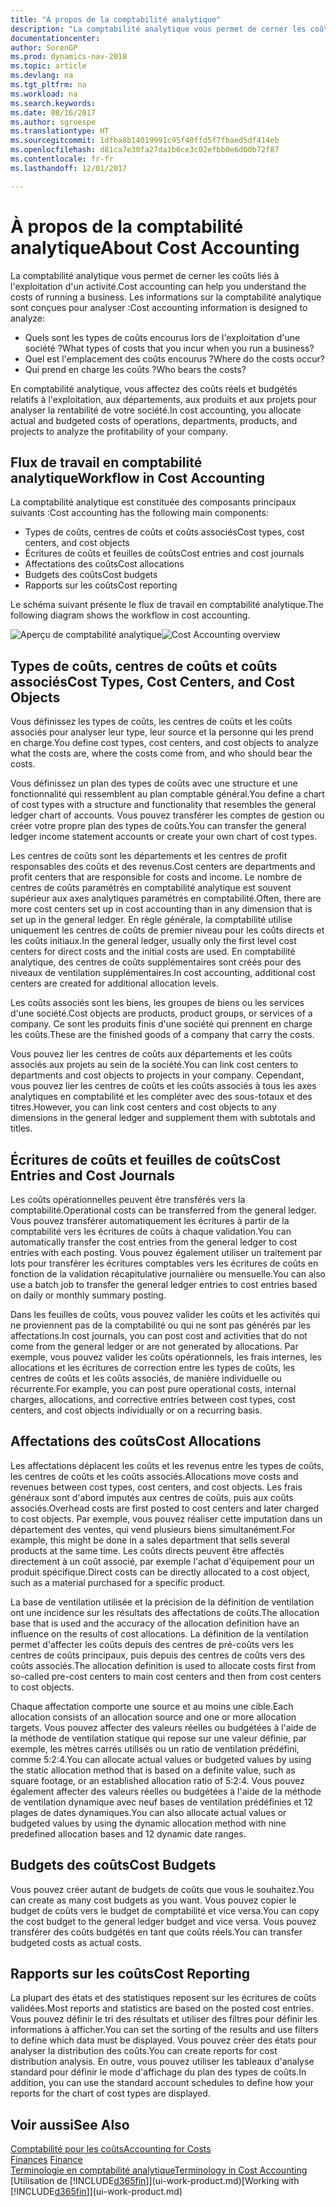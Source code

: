 ```yaml
---
title: "À propos de la comptabilité analytique"
description: "La comptabilité analytique vous permet de cerner les coûts liés à l'exploitation d'un activité."
documentationcenter: 
author: SorenGP
ms.prod: dynamics-nav-2018
ms.topic: article
ms.devlang: na
ms.tgt_pltfrm: na
ms.workload: na
ms.search.keywords: 
ms.date: 08/16/2017
ms.author: sgroespe
ms.translationtype: HT
ms.sourcegitcommit: 1dfba8b14019991c95f40ffd5f7fbaed5df414eb
ms.openlocfilehash: d81ca7e30fa27da1b6ce3c02efbb0e6d00b72f87
ms.contentlocale: fr-fr
ms.lasthandoff: 12/01/2017

---
```

# <a name="about-cost-accounting"></a><span data-ttu-id="343c4-103">À propos de la comptabilité analytique</span><span class="sxs-lookup"><span data-stu-id="343c4-103">About Cost Accounting</span></span>
<span data-ttu-id="343c4-104">La comptabilité analytique vous permet de cerner les coûts liés à l'exploitation d'un activité.</span><span class="sxs-lookup"><span data-stu-id="343c4-104">Cost accounting can help you understand the costs of running a business.</span></span> <span data-ttu-id="343c4-105">Les informations sur la comptabilité analytique sont conçues pour analyser :</span><span class="sxs-lookup"><span data-stu-id="343c4-105">Cost accounting information is designed to analyze:</span></span>  

-   <span data-ttu-id="343c4-106">Quels sont les types de coûts encourus lors de l'exploitation d'une société ?</span><span class="sxs-lookup"><span data-stu-id="343c4-106">What types of costs that you incur when you run a business?</span></span>  
-   <span data-ttu-id="343c4-107">Quel est l'emplacement des coûts encourus ?</span><span class="sxs-lookup"><span data-stu-id="343c4-107">Where do the costs occur?</span></span>  
-   <span data-ttu-id="343c4-108">Qui prend en charge les coûts ?</span><span class="sxs-lookup"><span data-stu-id="343c4-108">Who bears the costs?</span></span>  

<span data-ttu-id="343c4-109">En comptabilité analytique, vous affectez des coûts réels et budgétés relatifs à l'exploitation, aux départements, aux produits et aux projets pour analyser la rentabilité de votre société.</span><span class="sxs-lookup"><span data-stu-id="343c4-109">In cost accounting, you allocate actual and budgeted costs of operations, departments, products, and projects to analyze the profitability of your company.</span></span>  

## <a name="workflow-in-cost-accounting"></a><span data-ttu-id="343c4-110">Flux de travail en comptabilité analytique</span><span class="sxs-lookup"><span data-stu-id="343c4-110">Workflow in Cost Accounting</span></span>  
<span data-ttu-id="343c4-111">La comptabilité analytique est constituée des composants principaux suivants :</span><span class="sxs-lookup"><span data-stu-id="343c4-111">Cost accounting has the following main components:</span></span>  

-   <span data-ttu-id="343c4-112">Types de coûts, centres de coûts et coûts associés</span><span class="sxs-lookup"><span data-stu-id="343c4-112">Cost types, cost centers, and cost objects</span></span>  
-   <span data-ttu-id="343c4-113">Écritures de coûts et feuilles de coûts</span><span class="sxs-lookup"><span data-stu-id="343c4-113">Cost entries and cost journals</span></span>  
-   <span data-ttu-id="343c4-114">Affectations des coûts</span><span class="sxs-lookup"><span data-stu-id="343c4-114">Cost allocations</span></span>  
-   <span data-ttu-id="343c4-115">Budgets des coûts</span><span class="sxs-lookup"><span data-stu-id="343c4-115">Cost budgets</span></span>
-   <span data-ttu-id="343c4-116">Rapports sur les coûts</span><span class="sxs-lookup"><span data-stu-id="343c4-116">Cost reporting</span></span>  

<span data-ttu-id="343c4-117">Le schéma suivant présente le flux de travail en comptabilité analytique.</span><span class="sxs-lookup"><span data-stu-id="343c4-117">The following diagram shows the workflow in cost accounting.</span></span>  

<span data-ttu-id="343c4-118">![Aperçu de comptabilité analytique](media/costaccountingoverview.png "CostAccountingOverview")</span><span class="sxs-lookup"><span data-stu-id="343c4-118">![Cost Accounting overview](media/costaccountingoverview.png "CostAccountingOverview")</span></span>  

## <a name="cost-types-cost-centers-and-cost-objects"></a><span data-ttu-id="343c4-119">Types de coûts, centres de coûts et coûts associés</span><span class="sxs-lookup"><span data-stu-id="343c4-119">Cost Types, Cost Centers, and Cost Objects</span></span>  
<span data-ttu-id="343c4-120">Vous définissez les types de coûts, les centres de coûts et les coûts associés pour analyser leur type, leur source et la personne qui les prend en charge.</span><span class="sxs-lookup"><span data-stu-id="343c4-120">You define cost types, cost centers, and cost objects to analyze what the costs are, where the costs come from, and who should bear the costs.</span></span>  

<span data-ttu-id="343c4-121">Vous définissez un plan des types de coûts avec une structure et une fonctionnalité qui ressemblent au plan comptable général.</span><span class="sxs-lookup"><span data-stu-id="343c4-121">You define a chart of cost types with a structure and functionality that resembles the general ledger chart of accounts.</span></span> <span data-ttu-id="343c4-122">Vous pouvez transférer les comptes de gestion ou créer votre propre plan des types de coûts.</span><span class="sxs-lookup"><span data-stu-id="343c4-122">You can transfer the general ledger income statement accounts or create your own chart of cost types.</span></span>  

<span data-ttu-id="343c4-123">Les centres de coûts sont les départements et les centres de profit responsables des coûts et des revenus.</span><span class="sxs-lookup"><span data-stu-id="343c4-123">Cost centers are departments and profit centers that are responsible for costs and income.</span></span> <span data-ttu-id="343c4-124">Le nombre de centres de coûts paramétrés en comptabilité analytique est souvent supérieur aux axes analytiques paramétrés en comptabilité.</span><span class="sxs-lookup"><span data-stu-id="343c4-124">Often, there are more cost centers set up in cost accounting than in any dimension that is set up in the general ledger.</span></span> <span data-ttu-id="343c4-125">En règle générale, la comptabilité utilise uniquement les centres de coûts de premier niveau pour les coûts directs et les coûts initiaux.</span><span class="sxs-lookup"><span data-stu-id="343c4-125">In the general ledger, usually only the first level cost centers for direct costs and the initial costs are used.</span></span> <span data-ttu-id="343c4-126">En comptabilité analytique, des centres de coûts supplémentaires sont créés pour des niveaux de ventilation supplémentaires.</span><span class="sxs-lookup"><span data-stu-id="343c4-126">In cost accounting, additional cost centers are created for additional allocation levels.</span></span>  

<span data-ttu-id="343c4-127">Les coûts associés sont les biens, les groupes de biens ou les services d'une société.</span><span class="sxs-lookup"><span data-stu-id="343c4-127">Cost objects are products, product groups, or services of a company.</span></span> <span data-ttu-id="343c4-128">Ce sont les produits finis d'une société qui prennent en charge les coûts.</span><span class="sxs-lookup"><span data-stu-id="343c4-128">These are the finished goods of a company that carry the costs.</span></span>  

<span data-ttu-id="343c4-129">Vous pouvez lier les centres de coûts aux départements et les coûts associés aux projets au sein de la société.</span><span class="sxs-lookup"><span data-stu-id="343c4-129">You can link cost centers to departments and cost objects to projects in your company.</span></span> <span data-ttu-id="343c4-130">Cependant, vous pouvez lier les centres de coûts et les coûts associés à tous les axes analytiques en comptabilité et les compléter avec des sous-totaux et des titres.</span><span class="sxs-lookup"><span data-stu-id="343c4-130">However, you can link cost centers and cost objects to any dimensions in the general ledger and supplement them with subtotals and titles.</span></span>  

## <a name="cost-entries-and-cost-journals"></a><span data-ttu-id="343c4-131">Écritures de coûts et feuilles de coûts</span><span class="sxs-lookup"><span data-stu-id="343c4-131">Cost Entries and Cost Journals</span></span>  
<span data-ttu-id="343c4-132">Les coûts opérationnelles peuvent être transférés vers la comptabilité.</span><span class="sxs-lookup"><span data-stu-id="343c4-132">Operational costs can be transferred from the general ledger.</span></span> <span data-ttu-id="343c4-133">Vous pouvez transférer automatiquement les écritures à partir de la comptabilité vers les écritures de coûts à chaque validation.</span><span class="sxs-lookup"><span data-stu-id="343c4-133">You can automatically transfer the cost entries from the general ledger to cost entries with each posting.</span></span> <span data-ttu-id="343c4-134">Vous pouvez également utiliser un traitement par lots pour transférer les écritures comptables vers les écritures de coûts en fonction de la validation récapitulative journalière ou mensuelle.</span><span class="sxs-lookup"><span data-stu-id="343c4-134">You can also use a batch job to transfer the general ledger entries to cost entries based on daily or monthly summary posting.</span></span>  

<span data-ttu-id="343c4-135">Dans les feuilles de coûts, vous pouvez valider les coûts et les activités qui ne proviennent pas de la comptabilité ou qui ne sont pas générés par les affectations.</span><span class="sxs-lookup"><span data-stu-id="343c4-135">In cost journals, you can post cost and activities that do not come from the general ledger or are not generated by allocations.</span></span> <span data-ttu-id="343c4-136">Par exemple, vous pouvez valider les coûts opérationnels, les frais internes, les allocations et les écritures de correction entre les types de coûts, les centres de coûts et les coûts associés, de manière individuelle ou récurrente.</span><span class="sxs-lookup"><span data-stu-id="343c4-136">For example, you can post pure operational costs, internal charges, allocations, and corrective entries between cost types, cost centers, and cost objects individually or on a recurring basis.</span></span>  

## <a name="cost-allocations"></a><span data-ttu-id="343c4-137">Affectations des coûts</span><span class="sxs-lookup"><span data-stu-id="343c4-137">Cost Allocations</span></span>  
<span data-ttu-id="343c4-138">Les affectations déplacent les coûts et les revenus entre les types de coûts, les centres de coûts et les coûts associés.</span><span class="sxs-lookup"><span data-stu-id="343c4-138">Allocations move costs and revenues between cost types, cost centers, and cost objects.</span></span> <span data-ttu-id="343c4-139">Les frais généraux sont d'abord imputés aux centres de coûts, puis aux coûts associés.</span><span class="sxs-lookup"><span data-stu-id="343c4-139">Overhead costs are first posted to cost centers and later charged to cost objects.</span></span> <span data-ttu-id="343c4-140">Par exemple, vous pouvez réaliser cette imputation dans un département des ventes, qui vend plusieurs biens simultanément.</span><span class="sxs-lookup"><span data-stu-id="343c4-140">For example, this might be done in a sales department that sells several products at the same time.</span></span> <span data-ttu-id="343c4-141">Les coûts directs peuvent être affectés directement à un coût associé, par exemple l'achat d'équipement pour un produit spécifique.</span><span class="sxs-lookup"><span data-stu-id="343c4-141">Direct costs can be directly allocated to a cost object, such as a material purchased for a specific product.</span></span>  

<span data-ttu-id="343c4-142">La base de ventilation utilisée et la précision de la définition de ventilation ont une incidence sur les résultats des affectations de coûts.</span><span class="sxs-lookup"><span data-stu-id="343c4-142">The allocation base that is used and the accuracy of the allocation definition have an influence on the results of cost allocations.</span></span> <span data-ttu-id="343c4-143">La définition de la ventilation permet d'affecter les coûts depuis des centres de pré-coûts vers les centres de coûts principaux, puis depuis des centres de coûts vers des coûts associés.</span><span class="sxs-lookup"><span data-stu-id="343c4-143">The allocation definition is used to allocate costs first from so-called pre-cost centers to main cost centers and then from cost centers to cost objects.</span></span>  

<span data-ttu-id="343c4-144">Chaque affectation comporte une source et au moins une cible.</span><span class="sxs-lookup"><span data-stu-id="343c4-144">Each allocation consists of an allocation source and one or more allocation targets.</span></span> <span data-ttu-id="343c4-145">Vous pouvez affecter des valeurs réelles ou budgétées à l'aide de la méthode de ventilation statique qui repose sur une valeur définie, par exemple, les mètres carrés utilisés ou un ratio de ventilation prédéfini, comme 5:2:4.</span><span class="sxs-lookup"><span data-stu-id="343c4-145">You can allocate actual values or budgeted values by using the static allocation method that is based on a definite value, such as square footage, or an established allocation ratio of 5:2:4.</span></span> <span data-ttu-id="343c4-146">Vous pouvez également affecter des valeurs réelles ou budgétées à l'aide de la méthode de ventilation dynamique avec neuf bases de ventilation prédéfinies et 12 plages de dates dynamiques.</span><span class="sxs-lookup"><span data-stu-id="343c4-146">You can also allocate actual values or budgeted values by using the dynamic allocation method with nine predefined allocation bases and 12 dynamic date ranges.</span></span>  

## <a name="cost-budgets"></a><span data-ttu-id="343c4-147">Budgets des coûts</span><span class="sxs-lookup"><span data-stu-id="343c4-147">Cost Budgets</span></span>  
<span data-ttu-id="343c4-148">Vous pouvez créer autant de budgets de coûts que vous le souhaitez.</span><span class="sxs-lookup"><span data-stu-id="343c4-148">You can create as many cost budgets as you want.</span></span> <span data-ttu-id="343c4-149">Vous pouvez copier le budget de coûts vers le budget de comptabilité et vice versa.</span><span class="sxs-lookup"><span data-stu-id="343c4-149">You can copy the cost budget to the general ledger budget and vice versa.</span></span> <span data-ttu-id="343c4-150">Vous pouvez transférer des coûts budgétés en tant que coûts réels.</span><span class="sxs-lookup"><span data-stu-id="343c4-150">You can transfer budgeted costs as actual costs.</span></span>  

## <a name="cost-reporting"></a><span data-ttu-id="343c4-151">Rapports sur les coûts</span><span class="sxs-lookup"><span data-stu-id="343c4-151">Cost Reporting</span></span>  
<span data-ttu-id="343c4-152">La plupart des états et des statistiques reposent sur les écritures de coûts validées.</span><span class="sxs-lookup"><span data-stu-id="343c4-152">Most reports and statistics are based on the posted cost entries.</span></span> <span data-ttu-id="343c4-153">Vous pouvez définir le tri des résultats et utiliser des filtres pour définir les informations à afficher.</span><span class="sxs-lookup"><span data-stu-id="343c4-153">You can set the sorting of the results and use filters to define which data must be displayed.</span></span> <span data-ttu-id="343c4-154">Vous pouvez créer des états pour analyser la distribution des coûts.</span><span class="sxs-lookup"><span data-stu-id="343c4-154">You can create reports for cost distribution analysis.</span></span> <span data-ttu-id="343c4-155">En outre, vous pouvez utiliser les tableaux d'analyse standard pour définir le mode d'affichage du plan des types de coûts.</span><span class="sxs-lookup"><span data-stu-id="343c4-155">In addition, you can use the standard account schedules to define how your reports for the chart of cost types are displayed.</span></span>  

## <a name="see-also"></a><span data-ttu-id="343c4-156">Voir aussi</span><span class="sxs-lookup"><span data-stu-id="343c4-156">See Also</span></span>  
 [<span data-ttu-id="343c4-157">Comptabilité pour les coûts</span><span class="sxs-lookup"><span data-stu-id="343c4-157">Accounting for Costs</span></span>](finance-manage-cost-accounting.md)  
 <span data-ttu-id="343c4-158">[Finances](finance.md) </span><span class="sxs-lookup"><span data-stu-id="343c4-158">[Finance](finance.md) </span></span>  
 [<span data-ttu-id="343c4-159">Terminologie en comptabilité analytique</span><span class="sxs-lookup"><span data-stu-id="343c4-159">Terminology in Cost Accounting</span></span>](finance-terminology-in-cost-accounting.md)  
 <span data-ttu-id="343c4-160">[Utilisation de [!INCLUDE[d365fin](includes/d365fin_md.md)]](ui-work-product.md)</span><span class="sxs-lookup"><span data-stu-id="343c4-160">[Working with [!INCLUDE[d365fin](includes/d365fin_md.md)]](ui-work-product.md)</span></span>

